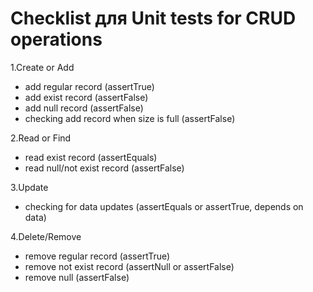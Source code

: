 # Checklist для Unit tests for CRUD operations

1.Create or Add
- add regular record (assertTrue)
- add exist record (assertFalse)
- add null record (assertFalse)
- checking add record when size is full (assertFalse)

2.Read or Find
- read exist record (assertEquals)
- read null/not exist record (assertFalse)

3.Update
- checking for data updates (assertEquals or assertTrue, depends on data)

4.Delete/Remove
- remove regular record (assertTrue)
- remove not exist record (assertNull or assertFalse)
- remove null (assertFalse)